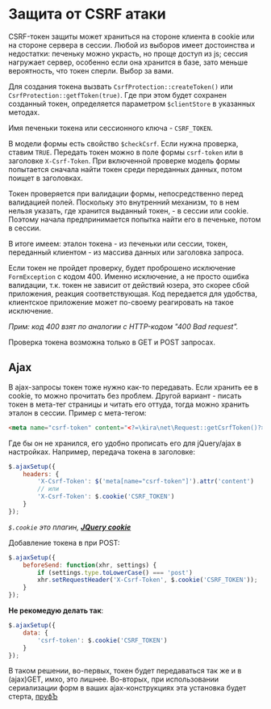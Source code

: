 # Защита от CSRF атаки

CSRF-токен защиты может храниться на стороне клиента в cookie или на стороне сервера в сессии. Любой из выборов имеет достоинства и недостатки: печеньку можно украсть, но проще доступ из js; сессия нагружает сервер, особенно если она хранится в базе, зато меньше вероятность, что токен сперли. Выбор за вами.

Для создания токена вызвать `CsrfProtection::createToken()` или `CsrfProtection::getfToken(true)`. Где при этом будет сохранен созданный токен, определяется параметром `$clientStore` в указанных методах.

Имя печеньки токена или сессионного ключа - `CSRF_TOKEN`.

В модели формы есть свойство `$checkCsrf`. Если нужна проверка, ставим `TRUE`. Передать токен можно в поле формы `csrf-token` или в заголовке `X-Csrf-Token`. При включенной проверке модель формы попытается сначала найти токен среди переданных данных, потом поищет в заголовках.

Токен проверяется при валидации формы, непосредственно перед валидацией полей. Поскольку это внутренний механизм, то в нем нельзя указать, где хранится выданный токен, - в сессии или cookie. Поэтому начала предпринимается попытка найти его в печеньке, потом в сессии.

В итоге имеем: эталон токена - из печеньки или сессии, токен, переданный клиентом - из массива данных или заголовка запроса.

Если токен не пройдет проверку, будет проброшено исключение `FormException` с кодом 400. Именно исключение, а не просто ошибка валидации, т.к. токен не зависит от действий юзера, это скорее сбой приложения, реакция соответствующая. Код передается для удобства, клиентское приложение может по-своему реагировать на такое исключение.

*Прим: код 400 взят по аналогии с HTTP-кодом "400 Bad request".*

Проверка токена возможна только в GET и POST запросах.

## Ajax

В ajax-запросы токен тоже нужно как-то передавать. Если хранить ее в cookie, то можно прочитать без проблем. Другой вариант - писать токен в мета-тег страницы и читать его оттуда, тогда можно хранить эталон в сессии. Пример с мета-тегом:

```html
<meta name="csrf-token" content="<?=\kira\net\Request::getCsrfToken()?>">
```

Где бы он не хранился, его удобно прописать его для jQuery/ajax в настройках. Например, передача токена в заголовке:

```js
$.ajaxSetup({
    headers: {
        'X-Csrf-Token': $('meta[name="csrf-token"]').attr('content')
        // или
        'X-Csrf-Token': $.cookie('CSRF_TOKEN')
    }
});
```

*`$.cookie` это плагин, [**JQuery cookie**](https://github.com/carhartl/jquery-cookie#usage)*

Добавление токена в при POST:

```js
$.ajaxSetup({
    beforeSend: function(xhr, settings) {
        if (settings.type.toLowerCase() === 'post')
        xhr.setRequestHeader('X-Csrf-Token', $.cookie('CSRF_TOKEN'));
    }
});
```

**Не рекомедую делать так**:

```js
$.ajaxSetup({
    data: {
        'csrf-token': $.cookie('CSRF_TOKEN')
    }
});
```

В таком решении, во-первых, токен будет передаваться так же и в (ajax)GET, имхо, это лишнее. Во-вторых, при использовании сериализации форм в ваших ajax-конструкциях эта установка будет стерта, [пруфЪ](https://coderwall.com/p/cxwg_g/setting-up-jquery-to-pass-csrf-tokens-to-django)
